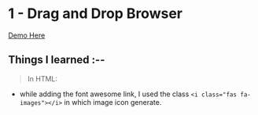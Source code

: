 # 1 - Drag and Drop Browser

[Demo Here](https://ramniwasmahala007.github.io/5_days5_Projects/1-Drag&Drop_Browser/)

## Things I learned :--
>In HTML:

- while adding the font awesome link, I used the class `<i class="fas fa-images"></i>` in which image icon generate.


